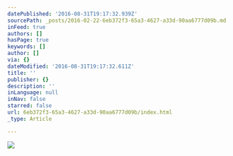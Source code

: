 ```yaml
---
datePublished: '2016-08-31T19:17:32.939Z'
sourcePath: _posts/2016-02-22-6eb372f3-65a3-4627-a33d-90aa6777d09b.md
inFeed: true
authors: []
hasPage: true
keywords: []
author: []
via: {}
dateModified: '2016-08-31T19:17:32.611Z'
title: ''
publisher: {}
description: ''
inLanguage: null
inNav: false
starred: false
url: 6eb372f3-65a3-4627-a33d-90aa6777d09b/index.html
_type: Article

---
```

![](https://the-grid-user-content.s3-us-west-2.amazonaws.com/4fff54b5-2a4c-447d-9592-0b1418ba90a2.jpg)